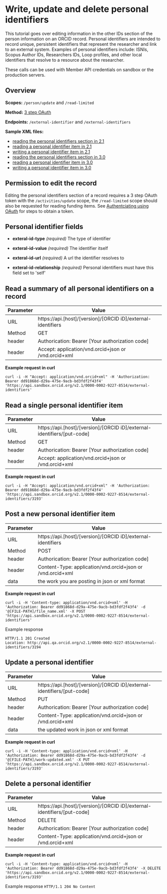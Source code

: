 # Write, update and delete personal identifiers

This tutorial goes over editing information in the other IDs section of the person information on an ORCID record. Personal identifiers are intended to record unique, persistent identifiers that represent the researcher and link to an external system. Examples of personal identifiers include: ISNIs, Scopus Author IDs, Researchers IDs, Loop profiles, and other local identifiers that resolve to a resource about the researcher.

These calls can be used with Member API credentials on sandbox or the production servers.

## Overview

**Scopes:** ```/person/update``` and ```/read-limited```

**Method:** [3 step OAuth](https://github.com/ORCID/ORCID-Source/blob/master/orcid-api-web/README.md#authenticating-users-and-using-oauth--openid-connect)

**Endpoints:** ```/external-identifier``` and ```/external-identifiers```

**Sample XML files:**
  * [reading the personal identifiers section in 2.1](https://github.com/ORCID/ORCID-Source/blob/master/orcid-model/src/main/resources/record_2.1/samples/read_samples/external-identifiers-2.1.xml)
  * [reading a personal identifier item in 2.1](https://github.com/ORCID/ORCID-Source/blob/master/orcid-model/src/main/resources/record_2.1/samples/read_samples/external-identifier-2.1.xml)
  * [writing a personal identifier item in 2.1](https://github.com/ORCID/ORCID-Source/blob/master/orcid-model/src/main/resources/record_2.1/samples/write_sample/external-identifier-2.1.xml)
  * [reading the personal identifiers section in 3.0](https://github.com/ORCID/ORCID-Source/blob/master/orcid-model/src/main/resources/record_3.0_rc1/samples/read_samples/external-identifiers-3.0_rc1.xml)
  * [reading a personal identifier item in 3.0](https://github.com/ORCID/ORCID-Source/blob/master/orcid-model/src/main/resources/record_3.0_rc1/samples/read_samples/external-identifier-3.0_rc1.xml)
  * [writing a personal identifier item in 3.0](https://github.com/ORCID/ORCID-Source/blob/master/orcid-model/src/main/resources/record_3.0_rc1/samples/write_samples/external-identifier-3.0_rc1.xml)

## Permission to edit the record
Editing the personal identifiers section of a record requires a 3 step OAuth token with the ```/activities/update``` scope, the ```/read-limited``` scope should also be requested for reading funding items. See [Authentciating using OAuth](https://github.com/ORCID/ORCID-Source/blob/master/orcid-api-web/README.md#authenticating-users-and-using-oauth--openid-connect) for steps to obtain a token.

## Personal identifier fields

- **exteral-id-type** _(required)_ The type of identifier

- **exteral-id-value** _(required)_ The identifier itself

- **exteral-id-url** _(required)_ A url the identifier resolves to

- **exteral-id-relationship** _(required)_ Personal identifiers must have this field set to 'self'

## Read a summary of all personal identifiers on a record

| Parameter | Value        |
|--------------------|--------------------------|
| URL 				| https<i></i>://api.[host]/[version]/[ORCID iD]/external-identifiers |
| Method    | GET |
| header      | Authorication: Bearer [Your authorization code] |
| header      | Accept: application/vnd.orcid+json or /vnd.orcid+xml|


**Example request in curl**

```
curl -i -H "Accept: application/vnd.orcid+xml" -H 'Authorization: Bearer dd91868d-d29a-475e-9acb-bd3fdf2f43f4' 'https://api.sandbox.orcid.org/v2.1/0000-0002-9227-8514/external-identifiers'
```

## Read a single personal identifier item

| Parameter | Value        |
|--------------------|--------------------------|
| URL 				| https<i></i>://api.[host]/[version]/[ORCID iD]/external-identifiers/[put-code] |
| Method    | GET |
| header      | Authorication: Bearer [Your authorization code] |
| header      | Accept: application/vnd.orcid+json or /vnd.orcid+xml|


**Example request in curl**

```
curl -i -H "Accept: application/vnd.orcid+xml" -H 'Authorization: Bearer dd91868d-d29a-475e-9acb-bd3fdf2f43f4' 'https://api.sandbox.orcid.org/v2.1/0000-0002-9227-8514/external-identifiers/3193'
```

## Post a new personal identifier item

| Parameter | Value        |
|--------------------|--------------------------|
| URL 				| https<i></i>://api.[host]/[version]/[ORCID iD]/external-identifiers |
| Method    | POST |
| header      | Authorication: Bearer [Your authorization code] |
| header      | Content-Type: application/vnd.orcid+json or /vnd.orcid+xml|
| data        | the work you are posting in json or xml format |

**Example request in curl**
```
curl -i -H 'Content-type: application/vnd.orcid+xml' -H 'Authorization: Bearer dd91868d-d29a-475e-9acb-bd3fdf2f43f4' -d '@[FILE-PATH]/file_name.xml' -X POST 'https://api.sandbox.orcid.org/v2.1/0000-0002-9227-8514/external-identifiers'
```

Example response
```
HTTP/1.1 201 Created
Location: http://api.qa.orcid.org/v2.1/0000-0002-9227-8514/external-identifiers/3194
```

## Update a personal identifier

| Parameter | Value        |
|--------------------|--------------------------|
| URL 				| https<i></i>://api.[host]/[version]/[ORCID iD]/external-identifiers/[put-code] |
| Method    | PUT |
| header      | Authorication: Bearer [Your authorization code] |
| header      | Content-Type: application/vnd.orcid+json or /vnd.orcid+xml|
| data        | the updated work in json or xml format |

**Example request in curl**
```
curl -i -H 'Content-type: application/vnd.orcid+xml' -H 'Authorization: Bearer dd91868d-d29a-475e-9acb-bd3fdf2f43f4' -d '@[FILE-PATH]/work-updated.xml' -X PUT 'https://api.sandbox.orcid.org/v2.1/0000-0002-9227-8514/external-identifiers/3193'
```

## Delete a personal identifier

| Parameter | Value        |
|--------------------|--------------------------|
| URL 				| https<i></i>://api.[host]/[version]/[ORCID iD]/external-identifiers/[put-code] |
| Method    | DELETE |
| header      | Authorication: Bearer [Your authorization code] |
| header      | Content-Type: application/vnd.orcid+json or /vnd.orcid+xml|

**Example request in curl**
```
curl -i -H 'Content-type: application/vnd.orcid+xml' -H 'Authorization: Bearer dd91868d-d29a-475e-9acb-bd3fdf2f43f4' -X DELETE 'https://api.sandbox.orcid.org/v2.1/0000-0002-9227-8514/external-identifiers/3193'
```

Example response
```HTTP/1.1 204 No Content```
